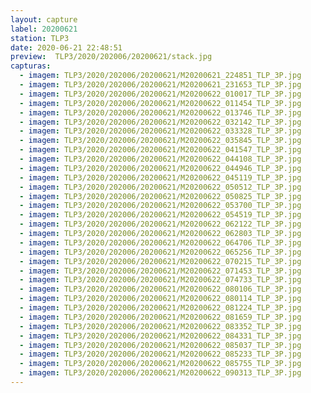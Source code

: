 ```yaml
---
layout: capture
label: 20200621
station: TLP3
date: 2020-06-21 22:48:51
preview:  TLP3/2020/202006/20200621/stack.jpg
capturas:
  - imagem: TLP3/2020/202006/20200621/M20200621_224851_TLP_3P.jpg
  - imagem: TLP3/2020/202006/20200621/M20200621_231653_TLP_3P.jpg
  - imagem: TLP3/2020/202006/20200621/M20200622_010017_TLP_3P.jpg
  - imagem: TLP3/2020/202006/20200621/M20200622_011454_TLP_3P.jpg
  - imagem: TLP3/2020/202006/20200621/M20200622_013746_TLP_3P.jpg
  - imagem: TLP3/2020/202006/20200621/M20200622_032142_TLP_3P.jpg
  - imagem: TLP3/2020/202006/20200621/M20200622_033328_TLP_3P.jpg
  - imagem: TLP3/2020/202006/20200621/M20200622_035845_TLP_3P.jpg
  - imagem: TLP3/2020/202006/20200621/M20200622_041547_TLP_3P.jpg
  - imagem: TLP3/2020/202006/20200621/M20200622_044108_TLP_3P.jpg
  - imagem: TLP3/2020/202006/20200621/M20200622_044946_TLP_3P.jpg
  - imagem: TLP3/2020/202006/20200621/M20200622_045119_TLP_3P.jpg
  - imagem: TLP3/2020/202006/20200621/M20200622_050512_TLP_3P.jpg
  - imagem: TLP3/2020/202006/20200621/M20200622_050825_TLP_3P.jpg
  - imagem: TLP3/2020/202006/20200621/M20200622_053700_TLP_3P.jpg
  - imagem: TLP3/2020/202006/20200621/M20200622_054519_TLP_3P.jpg
  - imagem: TLP3/2020/202006/20200621/M20200622_062122_TLP_3P.jpg
  - imagem: TLP3/2020/202006/20200621/M20200622_062803_TLP_3P.jpg
  - imagem: TLP3/2020/202006/20200621/M20200622_064706_TLP_3P.jpg
  - imagem: TLP3/2020/202006/20200621/M20200622_065256_TLP_3P.jpg
  - imagem: TLP3/2020/202006/20200621/M20200622_070215_TLP_3P.jpg
  - imagem: TLP3/2020/202006/20200621/M20200622_071453_TLP_3P.jpg
  - imagem: TLP3/2020/202006/20200621/M20200622_074733_TLP_3P.jpg
  - imagem: TLP3/2020/202006/20200621/M20200622_080106_TLP_3P.jpg
  - imagem: TLP3/2020/202006/20200621/M20200622_080114_TLP_3P.jpg
  - imagem: TLP3/2020/202006/20200621/M20200622_081224_TLP_3P.jpg
  - imagem: TLP3/2020/202006/20200621/M20200622_081659_TLP_3P.jpg
  - imagem: TLP3/2020/202006/20200621/M20200622_083352_TLP_3P.jpg
  - imagem: TLP3/2020/202006/20200621/M20200622_084331_TLP_3P.jpg
  - imagem: TLP3/2020/202006/20200621/M20200622_085037_TLP_3P.jpg
  - imagem: TLP3/2020/202006/20200621/M20200622_085233_TLP_3P.jpg
  - imagem: TLP3/2020/202006/20200621/M20200622_085755_TLP_3P.jpg
  - imagem: TLP3/2020/202006/20200621/M20200622_090313_TLP_3P.jpg
---
```

